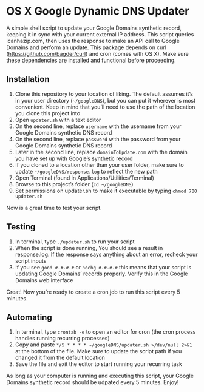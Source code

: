 # OS X Google Dynamic DNS Updater
A simple shell script to update your Google Domains synthetic record, keeping it in sync with your current external IP address. This script queries icanhazip.com, then uses the response to make an API call to Google Domains and perform an update. This package depends on curl (https://github.com/bagder/curl) and cron (comes with OS X). Make sure these dependencies are installed and functional before proceeding.

## Installation

1. Clone this repository to your location of liking. The default assumes it’s in your user directory (`~/googleDNS`), but you can put it wherever is most convenient. Keep in mind that you’ll need to use the path of the location you clone this project into
2. Open `updater.sh` with a text editor
3. On the second line, replace `username` with the username from your Google Domains synthetic DNS record
4. On the second line, replace `password` with the password from your Google Domains synthetic DNS record
5. Later in the second line, replace `domainToUpdate.com` with the domain you have set up with Google’s synthetic record
6. If you cloned to a location other than your user folder, make sure to update `~/googleDNS/response.log` to reflect the new path
7. Open Terminal (found in Applications/Utilities/Terminal)
8. Browse to this project’s folder (`cd ~/googleDNS`)
9. Set permissions on updater.sh to make it executable by typing `chmod 700 updater.sh`

Now is a great time to test your script.

## Testing
1. In terminal, type `./updater.sh` to run your script
2. When the script is done running, You should see a result in response.log. If the response says anything about an error, recheck your script inputs
3. If you see `good #.#.#.#` or `nochg #.#.#.#` this means that your script is updating Google Domains’ records properly. Verify this in the Google Domains web interface

Great! Now you’re ready to create a cron job to run this script every 5 minutes.

## Automating
1. In terminal, type `crontab -e` to open an editor for cron (the cron process handles running recurring processes)
2. Copy and paste `*/5 * * * * ~/googleDNS/updater.sh >/dev/null 2>&1` at the bottom of the file. Make sure to update the script path if you changed it from the default location
3. Save the file and exit the editor to start running your recurring task

As long as your computer is running and executing this script, your Google Domains synthetic record should be udpated every 5 minutes. Enjoy!
